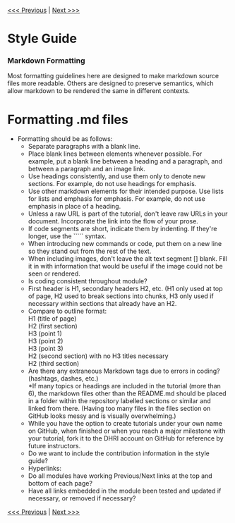 [<<< Previous](pedagogy.md) | [Next >>>](review.md)   

# Style Guide

### Markdown Formatting

Most formatting guidelines here are designed to make markdown source files more readable. Others are designed to preserve semantics, which allow markdown to be rendered the same in different contexts.

# Formatting .md files 
* Formatting should be as follows:  
  * Separate paragraphs with a blank line.  
  * Place blank lines between elements whenever possible. For example, put a blank line between a heading and a paragraph, and between a paragraph and an image link.  
  * Use headings consistently, and use them only to denote new sections. For example, do not use headings for emphasis.  
  * Use other markdown elements for their intended purpose. Use lists for lists and emphasis for emphasis. For example, do not use emphasis in place of a heading.  
  * Unless a raw URL is part of the tutorial, don't leave raw URLs in your document. Incorporate the link into the flow of your prose.  
  * If code segments are short, indicate them by indenting. If they're longer, use the ````` syntax.  
  * When introducing new commands or code, put them on a new line so they stand out from the rest of the text.  
  * When including images, don't leave the alt text segment [] blank. Fill it in with information that would be useful if the image could not be seen or rendered.  
  * Is coding consistent throughout module?  
  * First header is H1, secondary headers H2, etc. (H1 only used at top of page, H2 used to break sections into chunks, H3 only used if necessary within sections that already have an H2.   
  * Compare to outline format:  
  H1 (title of page)  
  H2 (first section)  
  H3 (point 1)  
  H3 (point 2)  
  H3 (point 3)  
  H2 (second section) with no H3 titles necessary  
  H2 (third section)  
  * Are there any extraneous Markdown tags due to errors in coding? (hashtags, dashes, etc.)  
  *If many topics or headings are included in the tutorial (more than 6), the markdown files other than the README.md should be placed in a folder within the repository labelled sections or similar and linked from there. (Having too many files in the files section on GitHub looks messy and is visually overwhelming.)  
  * While you have the option to create tutorials under your own name on GitHub, when finished or when you reach a major milestone with your tutorial, fork it to the DHRI account on GitHub for reference by future instructors.  
  * Do we want to include the contribution information in the style guide?  
  * Hyperlinks:   
  * Do all modules have working Previous/Next links at the top and bottom of each page?  
  * Have all links embedded in the module been tested and updated if necessary, or removed if necessary?





[<<< Previous](pedagogy.md) | [Next >>>](review.md)   